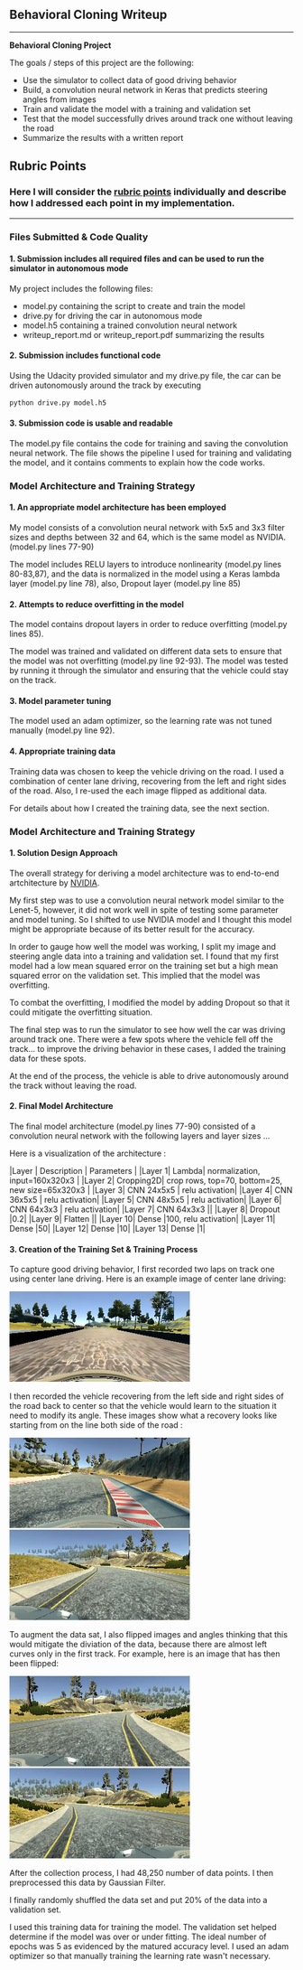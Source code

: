 ## Behavioral Cloning Writeup ##

---

**Behavioral Cloning Project**

The goals / steps of this project are the following:
* Use the simulator to collect data of good driving behavior
* Build, a convolution neural network in Keras that predicts steering angles from images
* Train and validate the model with a training and validation set
* Test that the model successfully drives around track one without leaving the road
* Summarize the results with a written report


[//]: # (Image References)

[image2]: ./examples/center.jpg "Center Image"
[image3]: ./examples/left.jpg "Left Image"
[image4]: ./examples/right.jpg "Right Image"
[image6]: ./examples/before.jpg "Normal Image"
[image7]: ./examples/after.jpg "Flipped Image"

## Rubric Points
### Here I will consider the [rubric points](https://review.udacity.com/#!/rubrics/432/view) individually and describe how I addressed each point in my implementation.  

---
### Files Submitted & Code Quality

#### 1. Submission includes all required files and can be used to run the simulator in autonomous mode

My project includes the following files:
* model.py containing the script to create and train the model
* drive.py for driving the car in autonomous mode
* model.h5 containing a trained convolution neural network 
* writeup_report.md or writeup_report.pdf summarizing the results

#### 2. Submission includes functional code
Using the Udacity provided simulator and my drive.py file, the car can be driven autonomously around the track by executing 
```sh
python drive.py model.h5
```

#### 3. Submission code is usable and readable

The model.py file contains the code for training and saving the convolution neural network. The file shows the pipeline I used for training and validating the model, and it contains comments to explain how the code works.

### Model Architecture and Training Strategy

#### 1. An appropriate model architecture has been employed

My model consists of a convolution neural network with 5x5 and 3x3 filter sizes and depths between 32 and 64, which is the same model as NVIDIA. (model.py lines 77-90) 

The model includes RELU layers to introduce nonlinearity (model.py lines 80-83,87), and the data is normalized in the model using a Keras lambda layer (model.py line 78), also, Dropout layer (model.py line 85)

#### 2. Attempts to reduce overfitting in the model

The model contains dropout layers in order to reduce overfitting (model.py lines 85). 

The model was trained and validated on different data sets to ensure that the model was not overfitting (model.py line 92-93). The model was tested by running it through the simulator and ensuring that the vehicle could stay on the track.

#### 3. Model parameter tuning

The model used an adam optimizer, so the learning rate was not tuned manually (model.py line 92).

#### 4. Appropriate training data

Training data was chosen to keep the vehicle driving on the road. I used a combination of center lane driving, recovering from the left and right sides of the road. Also, I re-used the each image flipped as additional data.

For details about how I created the training data, see the next section. 

### Model Architecture and Training Strategy

#### 1. Solution Design Approach

The overall strategy for deriving a model architecture was to end-to-end artchitecture by [NVIDIA](https://devblogs.nvidia.com/parallelforall/deep-learning-self-driving-cars/).

My first step was to use a convolution neural network model similar to the Lenet-5, however, it did not work well in spite of testing some parameter and model tuning. So I shifted to use NVIDIA model and I thought this model might be appropriate because of its better result for the accuracy.

In order to gauge how well the model was working, I split my image and steering angle data into a training and validation set. I found that my first model had a low mean squared error on the training set but a high mean squared error on the validation set. This implied that the model was overfitting. 

To combat the overfitting, I modified the model by adding Dropout so that it could mitigate the overfitting situation.  

The final step was to run the simulator to see how well the car was driving around track one. There were a few spots where the vehicle fell off the track... to improve the driving behavior in these cases, I added the training data for these spots.

At the end of the process, the vehicle is able to drive autonomously around the track without leaving the road.

#### 2. Final Model Architecture

The final model architecture (model.py lines 77-90) consisted of a convolution neural network with the following layers and layer sizes ...

Here is a visualization of the architecture :

|Layer | Description | Parameters |
|Layer 1| Lambda| normalization, input=160x320x3 | 
|Layer 2| Cropping2D| crop rows, top=70, bottom=25, new size=65x320x3 | 
|Layer 3| CNN 24x5x5 | relu activation|
|Layer 4| CNN 36x5x5 | relu activation|
|Layer 5| CNN 48x5x5 | relu activation|
|Layer 6| CNN 64x3x3 | relu activation|
|Layer 7| CNN 64x3x3 ||
|Layer 8| Dropout |0.2|
|Layer 9| Flatten ||
|Layer 10| Dense |100, relu activation|
|Layer 11| Dense |50|
|Layer 12| Dense |10|
|Layer 13| Dense |1|

#### 3. Creation of the Training Set & Training Process

To capture good driving behavior, I first recorded two laps on track one using center lane driving. Here is an example image of center lane driving:

![alt text][image2]

I then recorded the vehicle recovering from the left side and right sides of the road back to center so that the vehicle would learn to the situation it need to modify its angle. These images show what a recovery looks like starting from on the line both side of the road :

![alt text][image3]
![alt text][image4]

To augment the data sat, I also flipped images and angles thinking that this would mitigate the diviation of the data, because there are almost left curves only in the first track. For example, here is an image that has then been flipped:

![alt text][image6]
![alt text][image7]


After the collection process, I had 48,250 number of data points. I then preprocessed this data by Gaussian Filter.


I finally randomly shuffled the data set and put 20% of the data into a validation set. 

I used this training data for training the model. The validation set helped determine if the model was over or under fitting. The ideal number of epochs was 5 as evidenced by the matured accuracy level. I used an adam optimizer so that manually training the learning rate wasn't necessary.
